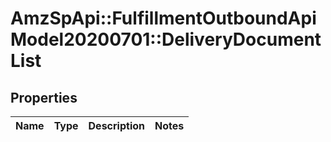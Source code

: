 # AmzSpApi::FulfillmentOutboundApiModel20200701::DeliveryDocumentList

## Properties
Name | Type | Description | Notes
------------ | ------------- | ------------- | -------------

